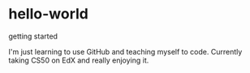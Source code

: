 # hello-world
getting started

I'm just learning to use GitHub and teaching myself to code.  Currently taking CS50 on EdX and really enjoying it.
